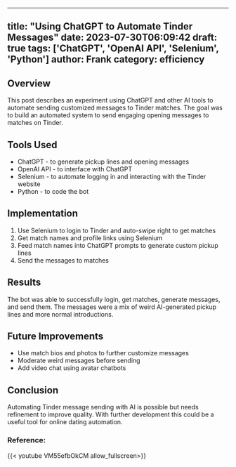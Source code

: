 
---
title: "Using ChatGPT to Automate Tinder Messages"
date: 2023-07-30T06:09:42
draft: true
tags: ['ChatGPT', 'OpenAI API', 'Selenium', 'Python']
author: Frank
category: efficiency
---

## Overview

This post describes an experiment using ChatGPT and other AI tools to automate sending customized messages to Tinder matches. The goal was to build an automated system to send engaging opening messages to matches on Tinder.

## Tools Used

- ChatGPT - to generate pickup lines and opening messages 
- OpenAI API - to interface with ChatGPT
- Selenium - to automate logging in and interacting with the Tinder website
- Python - to code the bot

## Implementation 

1. Use Selenium to login to Tinder and auto-swipe right to get matches
2. Get match names and profile links using Selenium
3. Feed match names into ChatGPT prompts to generate custom pickup lines
4. Send the messages to matches

## Results

The bot was able to successfully login, get matches, generate messages, and send them. The messages were a mix of weird AI-generated pickup lines and more normal introductions.

## Future Improvements

- Use match bios and photos to further customize messages
- Moderate weird messages before sending 
- Add video chat using avatar chatbots

## Conclusion

Automating Tinder message sending with AI is possible but needs refinement to improve quality. With further development this could be a useful tool for online dating automation.


### Reference:
{{< youtube VM55efbOkCM allow_fullscreen>}}
        